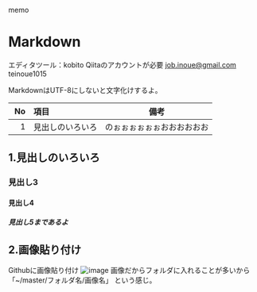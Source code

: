 memo

# Markdown
エディタツール：kobito
Qiitaのアカウントが必要
job.inoue@gmail.com
teinoue1015

MarkdownはUTF-8にしないと文字化けするよ。

|No|項目|備考|
|---:|:---|:---:|
|1　|見出しのいろいろ|のぉぉぉぉぉぉおおおおおお|

## **1.見出しのいろいろ**
### 見出し3
#### 見出し4
##### 見出し5まであるよ

## **2.画像貼り付け**
Githubに画像貼り付け
![image](https://github.com/Baaaal/リポジトリ名/blob/master/画像ファイル)
画像だからフォルダに入れることが多いから「~/master/フォルダ名/画像名」
という感じ。

